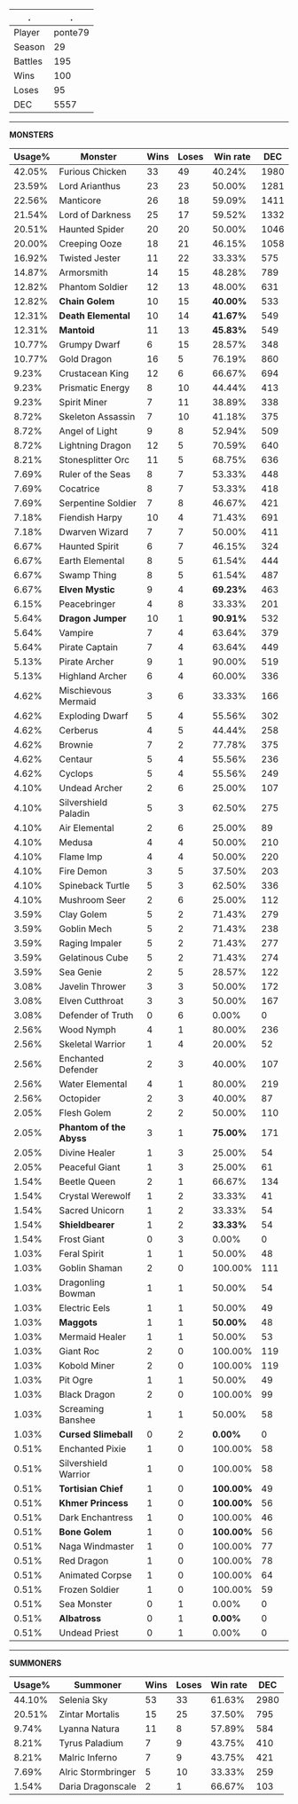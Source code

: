 .|.
|-|-
Player|ponte79
Season|29
Battles|195
Wins|100
Loses|95
DEC|5557

---
**MONSTERS**

Usage%|Monster|Wins|Loses|Win rate|DEC|
-|-|-|-|-|-|
42.05%|Furious Chicken|33|49|40.24%|1980|
23.59%|Lord Arianthus|23|23|50.00%|1281|
22.56%|Manticore|26|18|59.09%|1411|
21.54%|Lord of Darkness|25|17|59.52%|1332|
20.51%|Haunted Spider|20|20|50.00%|1046|
20.00%|Creeping Ooze|18|21|46.15%|1058|
16.92%|Twisted Jester|11|22|33.33%|575|
14.87%|Armorsmith|14|15|48.28%|789|
12.82%|Phantom Soldier|12|13|48.00%|631|
12.82%|**Chain Golem**|10|15|**40.00%**|533|
12.31%|**Death Elemental**|10|14|**41.67%**|549|
12.31%|**Mantoid**|11|13|**45.83%**|549|
10.77%|Grumpy Dwarf|6|15|28.57%|348|
10.77%|Gold Dragon|16|5|76.19%|860|
9.23%|Crustacean King|12|6|66.67%|694|
9.23%|Prismatic Energy|8|10|44.44%|413|
9.23%|Spirit Miner|7|11|38.89%|338|
8.72%|Skeleton Assassin|7|10|41.18%|375|
8.72%|Angel of Light|9|8|52.94%|509|
8.72%|Lightning Dragon|12|5|70.59%|640|
8.21%|Stonesplitter Orc|11|5|68.75%|636|
7.69%|Ruler of the Seas|8|7|53.33%|448|
7.69%|Cocatrice|8|7|53.33%|418|
7.69%|Serpentine Soldier|7|8|46.67%|421|
7.18%|Fiendish Harpy|10|4|71.43%|691|
7.18%|Dwarven Wizard|7|7|50.00%|411|
6.67%|Haunted Spirit|6|7|46.15%|324|
6.67%|Earth Elemental|8|5|61.54%|444|
6.67%|Swamp Thing|8|5|61.54%|487|
6.67%|**Elven Mystic**|9|4|**69.23%**|463|
6.15%|Peacebringer|4|8|33.33%|201|
5.64%|**Dragon Jumper**|10|1|**90.91%**|532|
5.64%|Vampire|7|4|63.64%|379|
5.64%|Pirate Captain|7|4|63.64%|449|
5.13%|Pirate Archer|9|1|90.00%|519|
5.13%|Highland Archer|6|4|60.00%|336|
4.62%|Mischievous Mermaid|3|6|33.33%|166|
4.62%|Exploding Dwarf|5|4|55.56%|302|
4.62%|Cerberus|4|5|44.44%|258|
4.62%|Brownie|7|2|77.78%|375|
4.62%|Centaur|5|4|55.56%|236|
4.62%|Cyclops|5|4|55.56%|249|
4.10%|Undead Archer|2|6|25.00%|107|
4.10%|Silvershield Paladin|5|3|62.50%|275|
4.10%|Air Elemental|2|6|25.00%|89|
4.10%|Medusa|4|4|50.00%|210|
4.10%|Flame Imp|4|4|50.00%|220|
4.10%|Fire Demon|3|5|37.50%|203|
4.10%|Spineback Turtle|5|3|62.50%|336|
4.10%|Mushroom Seer|2|6|25.00%|112|
3.59%|Clay Golem|5|2|71.43%|279|
3.59%|Goblin Mech|5|2|71.43%|238|
3.59%|Raging Impaler|5|2|71.43%|277|
3.59%|Gelatinous Cube|5|2|71.43%|274|
3.59%|Sea Genie|2|5|28.57%|122|
3.08%|Javelin Thrower|3|3|50.00%|172|
3.08%|Elven Cutthroat|3|3|50.00%|167|
3.08%|Defender of Truth|0|6|0.00%|0|
2.56%|Wood Nymph|4|1|80.00%|236|
2.56%|Skeletal Warrior|1|4|20.00%|52|
2.56%|Enchanted Defender|2|3|40.00%|107|
2.56%|Water Elemental|4|1|80.00%|219|
2.56%|Octopider|2|3|40.00%|87|
2.05%|Flesh Golem|2|2|50.00%|110|
2.05%|**Phantom of the Abyss**|3|1|**75.00%**|171|
2.05%|Divine Healer|1|3|25.00%|54|
2.05%|Peaceful Giant|1|3|25.00%|61|
1.54%|Beetle Queen|2|1|66.67%|134|
1.54%|Crystal Werewolf|1|2|33.33%|41|
1.54%|Sacred Unicorn|1|2|33.33%|54|
1.54%|**Shieldbearer**|1|2|**33.33%**|54|
1.54%|Frost Giant|0|3|0.00%|0|
1.03%|Feral Spirit|1|1|50.00%|48|
1.03%|Goblin Shaman|2|0|100.00%|111|
1.03%|Dragonling Bowman|1|1|50.00%|54|
1.03%|Electric Eels|1|1|50.00%|49|
1.03%|**Maggots**|1|1|**50.00%**|48|
1.03%|Mermaid Healer|1|1|50.00%|53|
1.03%|Giant Roc|2|0|100.00%|119|
1.03%|Kobold Miner|2|0|100.00%|119|
1.03%|Pit Ogre|1|1|50.00%|49|
1.03%|Black Dragon|2|0|100.00%|99|
1.03%|Screaming Banshee|1|1|50.00%|58|
1.03%|**Cursed Slimeball**|0|2|**0.00%**|0|
0.51%|Enchanted Pixie|1|0|100.00%|58|
0.51%|Silvershield Warrior|1|0|100.00%|58|
0.51%|**Tortisian Chief**|1|0|**100.00%**|49|
0.51%|**Khmer Princess**|1|0|**100.00%**|56|
0.51%|Dark Enchantress|1|0|100.00%|46|
0.51%|**Bone Golem**|1|0|**100.00%**|56|
0.51%|Naga Windmaster|1|0|100.00%|77|
0.51%|Red Dragon|1|0|100.00%|78|
0.51%|Animated Corpse|1|0|100.00%|64|
0.51%|Frozen Soldier|1|0|100.00%|59|
0.51%|Sea Monster|0|1|0.00%|0|
0.51%|**Albatross**|0|1|**0.00%**|0|
0.51%|Undead Priest|0|1|0.00%|0|

---
**SUMMONERS**

Usage%|Summoner|Wins|Loses|Win rate|DEC|
-|-|-|-|-|-|
44.10%|Selenia Sky|53|33|61.63%|2980|
20.51%|Zintar Mortalis|15|25|37.50%|795|
9.74%|Lyanna Natura|11|8|57.89%|584|
8.21%|Tyrus Paladium|7|9|43.75%|410|
8.21%|Malric Inferno|7|9|43.75%|421|
7.69%|Alric Stormbringer|5|10|33.33%|259|
1.54%|Daria Dragonscale|2|1|66.67%|103|
